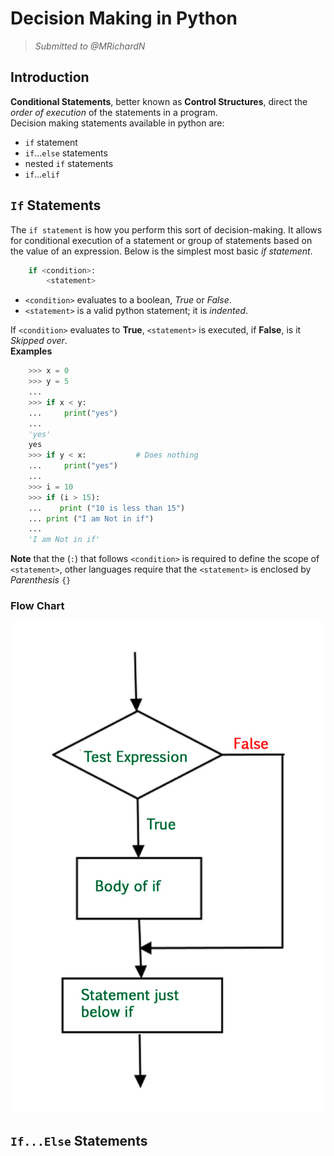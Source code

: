 # Decision Making in Python

> _Submitted to @MRichardN_  

## Introduction

__Conditional Statements__, better known as __Control Structures__, direct the _order of execution_ of the statements in a program.  
Decision making statements available in python are:

- `if` statement
- `if`...`else` statements
- nested `if` statements
- `if`...`elif`

## `If` Statements

The `if statement` is how you perform this sort of decision-making. It allows for conditional execution of a statement or group of statements based on the value of an expression.
Below is the simplest most basic _if statement_.

```python
    if <condition>:
        <statement>
```

- `<condition>` evaluates to a boolean, _True_ or _False_.  
- `<statement>` is a valid python statement; it is _indented_.

If `<condition>` evaluates to __True__, `<statement>` is executed, if __False__, is it _Skipped over_.  
__Examples__  

```python
    >>> x = 0
    >>> y = 5
    ...
    >>> if x < y:
    ...     print("yes")
    ...
    'yes'
    yes
    >>> if y < x:           # Does nothing
    ...     print("yes")
    ...
    >>> i = 10
    >>> if (i > 15):
    ...    print ("10 is less than 15")
    ... print ("I am Not in if")
    ...
    'I am Not in if'

```

__Note__ that the (`:`) that follows `<condition>` is required to define the scope of `<statement>`, other languages require that the `<statement>` is enclosed by _Parenthesis_ `{}`

### Flow Chart

![If Statements](../Images/if_statement.jpg)

## `If...Else` Statements  

